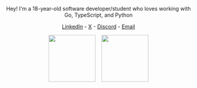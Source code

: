 <p align="center">Hey! I'm a 18-year-old software developer/student who loves working with Go, TypeScript, and Python</p>

<p align="center">
	<a href="https://www.linkedin.com/in/arif-ali-7b80a01b7">LinkedIn</a> - 
	<a href="https://x.com/arifali123">X</a> -
	<a href="https://lookup.ven.earth/u/1092860348194889760">Discord</a> -
	<a href="mailto:arifali640@gmail.com">Email</a>
</p>

<p align="center">
	<img height=125 src="https://github-readme-stats-amber-eta.vercel.app/api/top-langs/?username=arifali123&layout=compact&text_color=7d8590&bg_color=0d1117&border_color=30363d&locale=en&count_private=true&hide=html&langs_count=4&card_width=450&custom_title=language_stats" />
	&nbsp;&nbsp;&nbsp;<img height=125 src="https://github-readme-stats-amber-eta.vercel.app/api?username=arifali123&show_icons=true&text_bold=false&text_color=7d8590&bg_color=0d1117&border_color=30363d&locale=en&count_private=true&hide_rank=true&hide=issues,contribs&card_width=450&custom_title=github_stats" />
</p>
